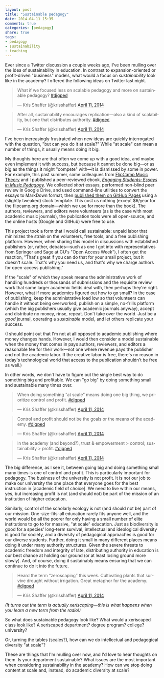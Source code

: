 ```yaml
---
layout: post
title: "Sustainable pedagogy"
date: 2014-04-11 15:35
comments: true
categories: [pedagogy]
share: true
tags:
- pedagogy  
- sustainability  
- teaching  
---
```


Ever since a Twitter discussion a couple weeks ago, I've been mulling over the idea of sustainability in education. In contrast to expansion-oriented or profit-driven "business" models, what would a focus on *sustainability* look like in the academy? I offered the following ideas on Twitter last night.

<blockquote class="twitter-tweet" lang="en"><p>What if we focused less on scalable pedagogy and more on sustainable pedagogy? <a href="https://twitter.com/search?q=%23digped&amp;src=hash">#digped</a></p>&mdash; Kris Shaffer (@krisshaffer) <a href="https://twitter.com/krisshaffer/statuses/454421975432040448">April 11, 2014</a></blockquote>
<script async src="//platform.twitter.com/widgets.js" charset="utf-8"></script>

<blockquote class="twitter-tweet" lang="en"><p>After all, sustainability encourages replication—also a kind of scalability, but one that distributes authority. <a href="https://twitter.com/search?q=%23digped&amp;src=hash">#digped</a></p>&mdash; Kris Shaffer (@krisshaffer) <a href="https://twitter.com/krisshaffer/statuses/454422286393540608">April 11, 2014</a></blockquote>
<script async src="//platform.twitter.com/widgets.js" charset="utf-8"></script>

I've been increasingly frustrated when new ideas are quickly interrogated with the question, "but can you do it at scale?" While "at scale" can mean a number of things, it usually means doing it big.

My thoughts here are that often we come up with a good idea, and maybe even implement it with success, but because it cannot be done big—or as big as the things it might "compete" with—it is dismissed by some in power. For example, this past summer, some colleagues from [FlipCamp Music Theory](http://flipcamp.org) and I published a peer-reviewed ebook, [*Engaging Students: Essays in Music Pedagogy*](http://flipcamp.org/engagingstudents). We collected *short* essays, performed non-blind peer review in Google Drive, and used command-line utilities to convert the essays to MarkDown format, then [published them on GitHub Pages](http://kris.shaffermusic.com/2013/09/publishing-with-github-pages/) using a (slightly tweaked) stock template. This cost us nothing (except $6/year for the flipcamp.org domain—which we use for more than the book). The authors, reviewers, and editors were volunteers (as is the case with most academic music journals), the publication tools were all open-source, and the online hosts (Google and GitHub) were free to use.

This project took a form that I would call sustainable: unpaid labor that minimizes the strain on the volunteers, free tools, and a free publishing platform. However, when sharing this model in discussions with established publishers (or, rather, debates—such as one I got into with representatives from Springer and Sage at CU's "Open Access Week"), I often get the reaction, "That's great if you can do that for your small project, but it doesn't scale. That's why you need us, and that's why we charge authors for open-access publishing."

If the "scale" of which they speak means the administrative work of handling hundreds or thousands of submissions and the requisite review work that some larger academic fields deal with, then perhaps they're right. However, what if more academics figured out how to go small? In the case of publishing, keep the administrative load low so that volunteers can handle it without being overworked, publish on a simple, no-frills platform (which the big publishers usually give academic journals anyway), accept and distribute no money, rinse, repeat. Don't take over the world. Just be a *good* journal, operating a *sustainable* model, and let others replicate your success.

(I should point out that I'm not at all opposed to academic publishing where money changes hands. However, I would then consider a model sustainable when the money that comes in pays authors, reviewers, and editors a reasonable fee for their work—not one where revenue pays the publisher and not the academic labor. If the creative labor is free, there's no reason in today's technological world that access to the publication shouldn't be free as well.)

In other words, we don't have to figure out the single best way to do something big and profitable. We can "go big" by doing something small and sustainable many times over.

<blockquote class="twitter-tweet" lang="en"><p>When doing something “at scale” means doing one big thing, we prioritize control and profit. <a href="https://twitter.com/search?q=%23digped&amp;src=hash">#digped</a></p>&mdash; Kris Shaffer (@krisshaffer) <a href="https://twitter.com/krisshaffer/statuses/454423022825250816">April 11, 2014</a></blockquote>
<script async src="//platform.twitter.com/widgets.js" charset="utf-8"></script>

<blockquote class="twitter-tweet" lang="en"><p>Control and profit should not be the goals or the means of the academy. <a href="https://twitter.com/search?q=%23digped&amp;src=hash">#digped</a></p>&mdash; Kris Shaffer (@krisshaffer) <a href="https://twitter.com/krisshaffer/statuses/454423648988717056">April 11, 2014</a></blockquote>
<script async src="//platform.twitter.com/widgets.js" charset="utf-8"></script>

<blockquote class="twitter-tweet" lang="en"><p>In the academy (and beyond?), trust &amp; empowerment &gt; control; sustainability &gt; profit. <a href="https://twitter.com/search?q=%23digped&amp;src=hash">#digped</a></p>&mdash; Kris Shaffer (@krisshaffer) <a href="https://twitter.com/krisshaffer/statuses/454423942111834112">April 11, 2014</a></blockquote>
<script async src="//platform.twitter.com/widgets.js" charset="utf-8"></script>

The big difference, as I see it, between going big and doing something small many times is one of control and profit. This is particularly important for pedagogy. The business of the university is not profit. It is not our job to make our university the one place that everyone goes for the best instruction in [academic field of choice]. We need to live within our means, yes, but increasing profit is not (and should not) be part of the mission of an institution of higher education.

Similarly, control of the scholarly ecology is not (and should not be) part of our mission. One-size-fits-all education rarely fits anyone well, and the world would be all the poorer for only having a small number of elite institutions to go to for massive, "at scale" education. Just as biodiversity is good for a species' long-term survival, intellectual and ideological diversity is good for society, and a diversity of pedagogical approaches is good for our diverse students. Further, doing it small in many different places means doing it under many authority structures. Given the severe threats to academic freedom and integrity of late, distributing authority in education is our best chance at holding our ground (or at least losing ground more slowly). And, of course, doing it sustainably means ensuring that we can continue to do it into the future.

<blockquote class="twitter-tweet" lang="en"><p>Heard the term “zeroscaping” this week. Cultivating plants that survive drought without irrigation. Great metaphor for the academy. <a href="https://twitter.com/search?q=%23digped&amp;src=hash">#digped</a></p>&mdash; Kris Shaffer (@krisshaffer) <a href="https://twitter.com/krisshaffer/statuses/454424414038159360">April 11, 2014</a></blockquote>
<script async src="//platform.twitter.com/widgets.js" charset="utf-8"></script>

*(It turns out the term is actually *xeriscaping*—this is what happens when you learn a new term from the radio!)*

So what does sustainable pedagogy look like? What would a xeriscaped class look like? A xeriscaped department? degree program? college? university?

Or, turning the tables (scales?), how can we do intellectual and pedagogical diversity "at scale"?

These are things that I'm mulling over now, and I'd love to hear thoughts on them. Is your department sustainable? What issues are the most important when considering sustainability in the academy? How can we stop doing content at scale and, instead, do academic diversity at scale?
